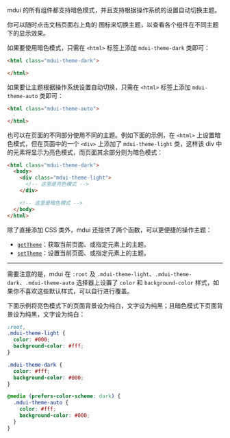 mdui 的所有组件都支持暗色模式，并且支持根据操作系统的设置自动切换主题。

<style>
.dark-mode-light-visible,
.dark-mode-dark-visible {
  display: none;
}

.mdui-theme-light {
  .dark-mode-light-visible {
    display: inline-block;
  }
}
.mdui-theme-dark {
  .dark-mode-dark-visible {
    display: inline-block;
  }
}

@media (prefers-color-scheme: light) {
  .mdui-theme-auto .dark-mode-light-visible {
    display: inline-block;
  }
}
@media (prefers-color-scheme: dark) {
  .mdui-theme-auto .dark-mode-dark-visible {
    display: inline-block;
  }
}
</style>

你可以随时点击文档页面右上角的 <mdui-icon class="dark-mode-light-visible" name="light_mode--outlined" style="vertical-align: middle"></mdui-icon><mdui-icon class="dark-mode-dark-visible" name="dark_mode--outlined" style="vertical-align: middle"></mdui-icon> 图标来切换主题，以查看各个组件在不同主题下的显示效果。

如果要使用暗色模式，只需在 `<html>` 标签上添加 `mdui-theme-dark` 类即可：

```html
<html class="mdui-theme-dark">

</html>
```

如果要让主题根据操作系统设置自动切换，只需在 `<html>` 标签上添加 `mdui-theme-auto` 类即可：

```html
<html class="mdui-theme-auto">

</html>
```

也可以在页面的不同部分使用不同的主题。例如下面的示例，在 `<html>` 上设置暗色模式，但在页面中的一个 `<div>` 上添加了 `mdui-theme-light` 类，这样该 div 中的元素将显示为亮色模式，而页面其余部分则为暗色模式：

```html
<html class="mdui-theme-dark">
  <body>
    <div class="mdui-theme-light">
      <!-- 这里是亮色模式 -->
    </div>

    <!-- 这里是暗色模式 -->
  </body>
</html>
```

除了直接添加 CSS 类外，mdui 还提供了两个函数，可以更便捷的操作主题：

* [`getTheme`](/zh-cn/docs/2/functions/getTheme)：获取当前页面、或指定元素上的主题。
* [`setTheme`](/zh-cn/docs/2/functions/setTheme)：设置当前页面、或指定元素上的主题。

----

需要注意的是，mdui 在 `:root` 及 `.mdui-theme-light`、`.mdui-theme-dark`、`.mdui-theme-auto` 选择器上设置了 `color` 和 `background-color` 样式，如果你不喜欢这些默认样式，可以自行进行覆盖。

下面示例将亮色模式下的页面背景设为纯白，文字设为纯黑；且暗色模式下页面背景设为纯黑，文字设为纯白：

```css
:root,
.mdui-theme-light {
  color: #000;
  background-color: #fff;
}

.mdui-theme-dark {
  color: #fff;
  background-color: #000;
}

@media (prefers-color-scheme: dark) {
  .mdui-theme-auto {
    color: #fff;
    background-color: #000;
  }
}
```

